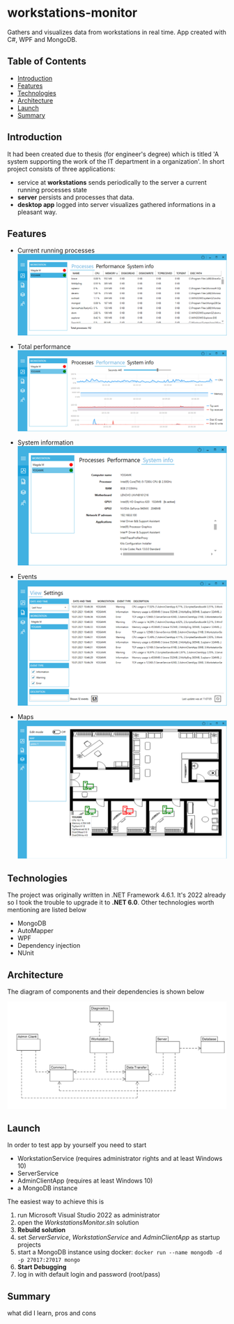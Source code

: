 # workstations-monitor
Gathers and visualizes data from workstations in real time. App created with C#, WPF and MongoDB.

## Table of Contents
- [Introduction](#introduction)
- [Features](#features)
- [Technologies](#technologies)
- [Architecture](#architecture)
- [Launch](#launch)
- [Summary](#summary)

## Introduction
It had been created due to thesis (for engineer's degree) which is titled 'A system supporting the work of the IT department in a organization'. In short project consists of three applications:
- service at **workstations** sends periodically to the server a current running processes state
- **server** persists and processes that data.
- **desktop app** logged into server visualizes gathered informations in a pleasant way. 

## Features
- Current running processes
![Current running processes state](Docs/interface_processes.png)

- Total performance
![Total performance](Docs/interface_performance.png)

- System information
![System information](Docs/interface_systeminfo.png)

- Events
![Events](Docs/interface_events.png)

- Maps
![Maps](Docs/interface_maps.png)

## Technologies
The project was originally written in .NET Framework 4.6.1. It's 2022 already so I took the trouble to upgrade it to **.NET 6.0**. Other technologies worth mentioning are listed below
- MongoDB
- AutoMapper
- WPF
- Dependency injection
- NUnit

## Architecture

The diagram of components and their dependencies is shown below

![Diagram of components](Docs/architecture.png)

## Launch

In order to test app by yourself you need to start
- WorkstationService (requires administrator rights and at least Windows 10)
- ServerService
- AdminClientApp (requires at least Windows 10)
- a MongoDB instance

The easiest way to achieve this is
1. run Microsoft Visual Studio 2022 as administrator
2. open the *WorkstationsMonitor.sln* solution
3. **Rebuild solution**
4. set *ServerService*, *WorkstationService* and *AdminClientApp* as startup projects
5. start a MongoDB instance using docker: `docker run --name mongodb -d -p 27017:27017 mongo`
6. **Start Debugging**
7. log in with default login and password (root/pass)

## Summary
what did I learn, pros and cons
